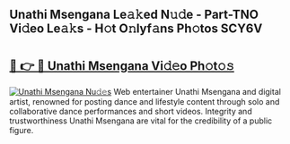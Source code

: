 ## Unathi Msengana Le𝚊𝚔ed N𝚞𝚍e - Part-TNO Vi𝚍eo Le𝚊𝚔s - H𝚘t O𝚗lyf𝚊ns Ph𝚘tos SCY6V

# <h2><a href="http://hf0c7z.feru.top/?c=Unathi+Msengana">🔗 👉 🔴 Unathi Msengana Vi𝚍𝚎o Ph𝚘t𝚘𝚜</a></h2>

[![Unathi Msengana Nu𝚍𝚎s](https://i.imgur.com/0TWrTi3.gif)](http://hf0c7z.feru.top/?c=Unathi+Msengana)
Web entertainer Unathi Msengana and digital artist, renowned for posting dance and lifestyle content through solo and collaborative dance performances and short videos. Integrity and trustworthiness Unathi Msengana are vital for the credibility of a public figure. 
